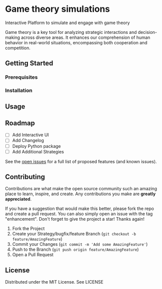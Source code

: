 # Game theory simulations

Interactive Platform to simulate and engage with game theory

Game theory is a key tool for analyzing strategic interactions and decision-making across diverse areas. It enhances our comprehension of human behavior in real-world situations, encompassing both cooperation and competition.

<!-- GETTING STARTED -->
## Getting Started

### Prerequisites

### Installation

<!-- USAGE EXAMPLES -->

## Usage

<!-- ROADMAP -->
## Roadmap

- [ ] Add Interactive UI
- [ ] Add Changelog
- [ ] Deploy Python package
- [ ] Add Additional Strategies

See the [open issues]() for a full list of proposed features (and known issues).

<!-- CONTRIBUTING -->
## Contributing

Contributions are what make the open source community such an amazing place to learn, inspire, and create. Any contributions you make are **greatly appreciated**.

If you have a suggestion that would make this better, please fork the repo and create a pull request. You can also simply open an issue with the tag "enhancement".
Don't forget to give the project a star! Thanks again!

1. Fork the Project
2. Create your Strategy/bugfix/feature Branch (`git checkout -b feature/AmazingFeature`)
3. Commit your Changes (`git commit -m 'Add some AmazingFeature'`)
4. Push to the Branch (`git push origin feature/AmazingFeature`)
5. Open a Pull Request

<!-- LICENSE -->
## License

Distributed under the MIT License. See LICENSE
